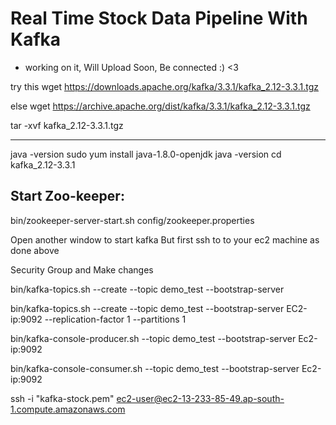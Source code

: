 # Real Time Stock Data Pipeline With Kafka 

- working on it, Will Upload Soon, Be connected :) <3

try this 
wget https://downloads.apache.org/kafka/3.3.1/kafka_2.12-3.3.1.tgz

else 
wget https://archive.apache.org/dist/kafka/3.3.1/kafka_2.12-3.3.1.tgz


tar -xvf kafka_2.12-3.3.1.tgz

-----------------------
java -version
sudo yum install java-1.8.0-openjdk
java -version
cd kafka_2.12-3.3.1

Start Zoo-keeper:
-------------------------------
bin/zookeeper-server-start.sh config/zookeeper.properties

Open another window to start kafka
But first ssh to to your ec2 machine as done above


Security Group and Make changes 


bin/kafka-topics.sh --create --topic demo_test --bootstrap-server

bin/kafka-topics.sh --create --topic demo_test --bootstrap-server EC2-ip:9092 --replication-factor 1 --partitions 1

bin/kafka-console-producer.sh --topic demo_test --bootstrap-server Ec2-ip:9092

bin/kafka-console-consumer.sh --topic demo_test --bootstrap-server Ec2-ip:9092






ssh -i "kafka-stock.pem" ec2-user@ec2-13-233-85-49.ap-south-1.compute.amazonaws.com
